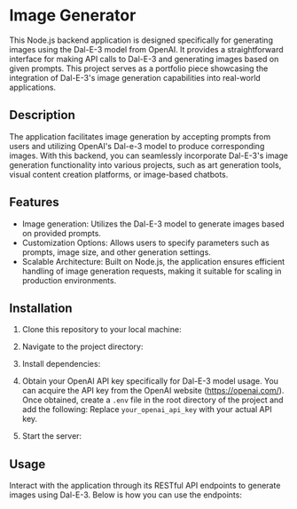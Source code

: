 # Image Generator

This Node.js backend application is designed specifically for generating images using the Dal-E-3 model from OpenAI. It provides a straightforward interface for making API calls to Dal-E-3 and generating images based on given prompts. This project serves as a portfolio piece showcasing the integration of Dal-E-3's image generation capabilities into real-world applications.

## Description

The application facilitates image generation by accepting prompts from users and utilizing OpenAI's Dal-e-3 model to produce corresponding images. With this backend, you can seamlessly incorporate Dal-E-3's image generation functionality into various projects, such as art generation tools, visual content creation platforms, or image-based chatbots.

## Features

- Image generation: Utilizes the Dal-E-3 model to generate images based on provided prompts.
- Customization Options: Allows users to specify parameters such as prompts, image size, and other generation settings.
- Scalable Architecture: Built on Node.js, the application ensures efficient handling of image generation requests, making it suitable for scaling in production environments.

## Installation

1. Clone this repository to your local machine:

2. Navigate to the project directory:

3. Install dependencies:

4. Obtain your OpenAI API key specifically for Dal-E-3 model usage. You can acquire the API key from the OpenAI website (https://openai.com/). Once obtained, create a `.env` file in the root directory of the project and add the following:
   Replace `your_openai_api_key` with your actual API key.

5. Start the server:

## Usage

Interact with the application through its RESTful API endpoints to generate images using Dal-E-3. Below is how you can use the endpoints:
